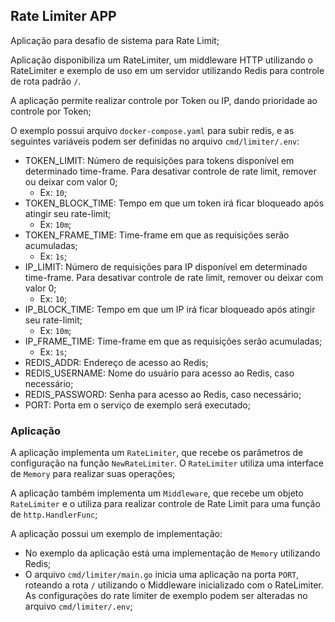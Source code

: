 ## Rate Limiter APP

Aplicação para desafio de sistema para Rate Limit;

Aplicação disponibiliza um RateLimiter, um middleware HTTP utilizando o RateLimiter e exemplo de uso em um servidor utilizando Redis para controle de rota padrão `/`.

A aplicação permite realizar controle por Token ou IP, dando prioridade ao controle por Token;

O exemplo possui arquivo `docker-compose.yaml` para subir redis, e as seguintes variáveis podem ser definidas no arquivo `cmd/limiter/.env`:
* TOKEN_LIMIT: Número de requisições para tokens disponível em determinado time-frame. Para desativar controle de rate limit, remover ou deixar com valor 0;
  * Ex: `10`;
* TOKEN_BLOCK_TIME: Tempo em que um token irá ficar bloqueado após atingir seu rate-limit;
  * Ex: `10m`;
* TOKEN_FRAME_TIME: Time-frame em que as requisições serão acumuladas;
  * Ex: `1s`;
* IP_LIMIT: Número de requisições para IP disponível em determinado time-frame. Para desativar controle de rate limit, remover ou deixar com valor 0;
  * Ex: `10`;
* IP_BLOCK_TIME: Tempo em que um IP irá ficar bloqueado após atingir seu rate-limit;
    * Ex: `10m`;
* IP_FRAME_TIME: Time-frame em que as requisições serão acumuladas;
    * Ex: `1s`;
* REDIS_ADDR: Endereço de acesso ao Redis;
* REDIS_USERNAME: Nome do usuário para acesso ao Redis, caso necessário;
* REDIS_PASSWORD: Senha para acesso ao Redis, caso necessário;
* PORT: Porta em o serviço de exemplo será executado;

### Aplicação

A aplicação implementa um `RateLimiter`, que recebe os parâmetros de configuração na função `NewRateLimiter`. O `RateLimiter` utiliza uma interface de `Memory` para realizar suas operações;

A aplicação também implementa um `Middleware`, que recebe um objeto `RateLimiter` e o utiliza para realizar controle de Rate Limit para uma função de `http.HandlerFunc`;

A aplicação possui um exemplo de implementação:
* No exemplo da aplicação está uma implementação de `Memory` utilizando Redis;
* O arquivo `cmd/limiter/main.go` inicia uma aplicação na porta `PORT`, roteando a rota `/` utilizando o Middleware inicializado com o RateLimiter. As configurações do rate limiter de exemplo podem ser alteradas no arquivo `cmd/limiter/.env`;
